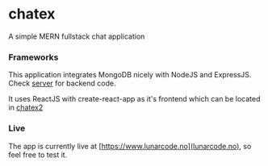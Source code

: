 # chatex
A simple MERN fullstack chat application


### Frameworks
This application integrates MongoDB nicely with NodeJS and ExpressJS. Check [server](server) for backend code.

It uses ReactJS with create-react-app as it's frontend which can be located in [chatex2](chatex2)


### Live
The app is currently live at [https://www.lunarcode.no](lunarcode.no), so feel free to test it.
